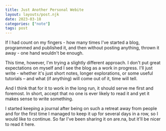 ```yaml
---
title: Just Another Personal Webite
layout: layouts/post.njk
date: 2023-03-18
categories: ["note"]
tags: post
---
```


If I had count on my fingers - how many times I've started a blog, programmed and published it, and then without posting anything, thrown it away - one hand wouldn't be enough.

This time, however, I'm trying a slightly different approach. I don't put great expectations on myself and I see the blog as a work in progress. I'll just write - whether it's just short notes, longer explorations, or some useful tutorials – and what (if anything) will come out of it, time will tell.

And I think that for it to work in the long run, it should serve me first and foremost. In short, accept that no one is ever likely to read it and yet it makes sense to write something.

I started keeping a journal after being on such a retreat away from people and for the first time I managed to keep it up for several days in a row, so I would like to continue. So far I've been sharing it on are.na, but it'll be nicer to read it here.
